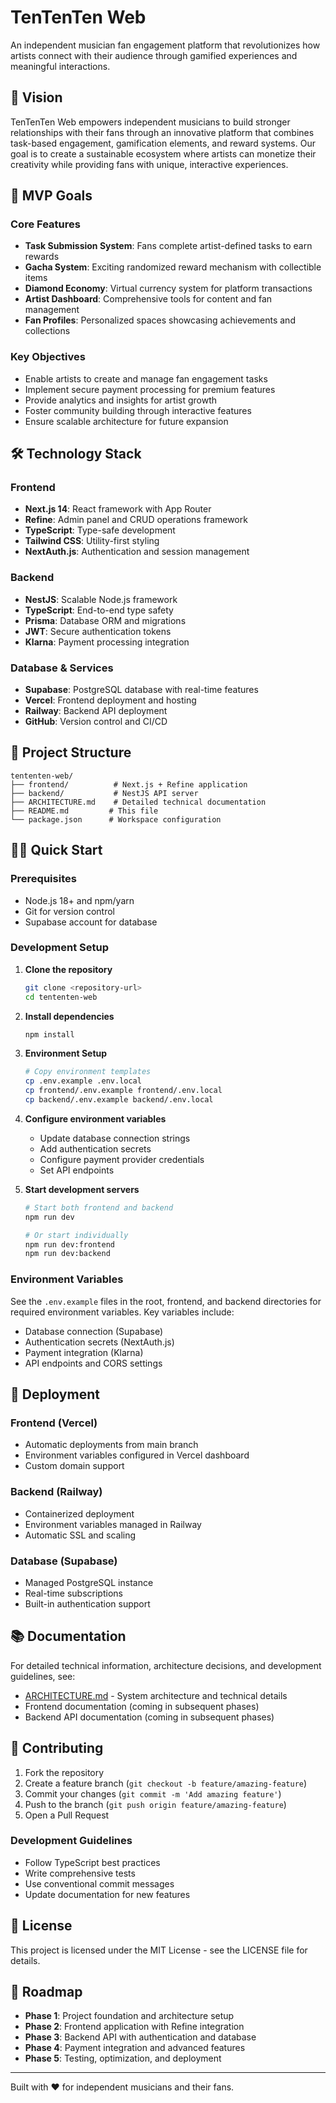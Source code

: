 # TenTenTen Web

An independent musician fan engagement platform that revolutionizes how artists connect with their audience through gamified experiences and meaningful interactions.

## 🎵 Vision

TenTenTen Web empowers independent musicians to build stronger relationships with their fans through an innovative platform that combines task-based engagement, gamification elements, and reward systems. Our goal is to create a sustainable ecosystem where artists can monetize their creativity while providing fans with unique, interactive experiences.

## 🚀 MVP Goals

### Core Features
- **Task Submission System**: Fans complete artist-defined tasks to earn rewards
- **Gacha System**: Exciting randomized reward mechanism with collectible items
- **Diamond Economy**: Virtual currency system for platform transactions
- **Artist Dashboard**: Comprehensive tools for content and fan management
- **Fan Profiles**: Personalized spaces showcasing achievements and collections

### Key Objectives
- Enable artists to create and manage fan engagement tasks
- Implement secure payment processing for premium features
- Provide analytics and insights for artist growth
- Foster community building through interactive features
- Ensure scalable architecture for future expansion

## 🛠 Technology Stack

### Frontend
- **Next.js 14**: React framework with App Router
- **Refine**: Admin panel and CRUD operations framework
- **TypeScript**: Type-safe development
- **Tailwind CSS**: Utility-first styling
- **NextAuth.js**: Authentication and session management

### Backend
- **NestJS**: Scalable Node.js framework
- **TypeScript**: End-to-end type safety
- **Prisma**: Database ORM and migrations
- **JWT**: Secure authentication tokens
- **Klarna**: Payment processing integration

### Database & Services
- **Supabase**: PostgreSQL database with real-time features
- **Vercel**: Frontend deployment and hosting
- **Railway**: Backend API deployment
- **GitHub**: Version control and CI/CD

## 📁 Project Structure

```
tententen-web/
├── frontend/          # Next.js + Refine application
├── backend/           # NestJS API server
├── ARCHITECTURE.md    # Detailed technical documentation
├── README.md         # This file
└── package.json      # Workspace configuration
```

## 🏃‍♂️ Quick Start

### Prerequisites
- Node.js 18+ and npm/yarn
- Git for version control
- Supabase account for database

### Development Setup

1. **Clone the repository**
   ```bash
   git clone <repository-url>
   cd tententen-web
   ```

2. **Install dependencies**
   ```bash
   npm install
   ```

3. **Environment Setup**
   ```bash
   # Copy environment templates
   cp .env.example .env.local
   cp frontend/.env.example frontend/.env.local
   cp backend/.env.example backend/.env.local
   ```

4. **Configure environment variables**
   - Update database connection strings
   - Add authentication secrets
   - Configure payment provider credentials
   - Set API endpoints

5. **Start development servers**
   ```bash
   # Start both frontend and backend
   npm run dev
   
   # Or start individually
   npm run dev:frontend
   npm run dev:backend
   ```

### Environment Variables

See the `.env.example` files in the root, frontend, and backend directories for required environment variables. Key variables include:

- Database connection (Supabase)
- Authentication secrets (NextAuth.js)
- Payment integration (Klarna)
- API endpoints and CORS settings

## 🚀 Deployment

### Frontend (Vercel)
- Automatic deployments from main branch
- Environment variables configured in Vercel dashboard
- Custom domain support

### Backend (Railway)
- Containerized deployment
- Environment variables managed in Railway
- Automatic SSL and scaling

### Database (Supabase)
- Managed PostgreSQL instance
- Real-time subscriptions
- Built-in authentication support

## 📚 Documentation

For detailed technical information, architecture decisions, and development guidelines, see:

- [ARCHITECTURE.md](./ARCHITECTURE.md) - System architecture and technical details
- Frontend documentation (coming in subsequent phases)
- Backend API documentation (coming in subsequent phases)

## 🤝 Contributing

1. Fork the repository
2. Create a feature branch (`git checkout -b feature/amazing-feature`)
3. Commit your changes (`git commit -m 'Add amazing feature'`)
4. Push to the branch (`git push origin feature/amazing-feature`)
5. Open a Pull Request

### Development Guidelines
- Follow TypeScript best practices
- Write comprehensive tests
- Use conventional commit messages
- Update documentation for new features

## 📄 License

This project is licensed under the MIT License - see the LICENSE file for details.

## 🎯 Roadmap

- **Phase 1**: Project foundation and architecture setup
- **Phase 2**: Frontend application with Refine integration
- **Phase 3**: Backend API with authentication and database
- **Phase 4**: Payment integration and advanced features
- **Phase 5**: Testing, optimization, and deployment

---

Built with ❤️ for independent musicians and their fans.
